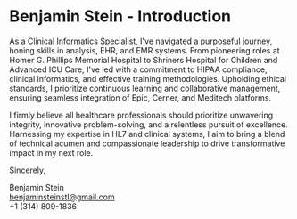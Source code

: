 # Benjamin Stein - Introduction

As a Clinical Informatics Specialist, I've navigated a purposeful journey, honing skills in analysis, EHR, and EMR systems. From pioneering roles at Homer G. Phillips Memorial Hospital to Shriners Hospital for Children and Advanced ICU Care, I've led with a commitment to HIPAA compliance, clinical informatics, and effective training methodologies. Upholding ethical standards, I prioritize continuous learning and collaborative management, ensuring seamless integration of Epic, Cerner, and Meditech platforms.

I firmly believe all healthcare professionals should prioritize unwavering integrity, innovative problem-solving, and a relentless pursuit of excellence. Harnessing my expertise in HL7 and clinical systems, I aim to bring a blend of technical acumen and compassionate leadership to drive transformative impact in my next role.

Sincerely,

Benjamin Stein  
benjaminsteinstl@gmail.com  
+1 (314) 809-1836